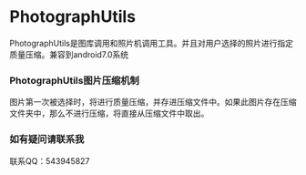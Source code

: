 # PhotographUtils
PhotographUtils是图库调用和照片机调用工具。并且对用户选择的照片进行指定质量压缩。兼容到android7.0系统
### PhotographUtils图片压缩机制
图片第一次被选择时，将进行质量压缩，并存进压缩文件中。如果此图片存在压缩文件夹中，那么不进行压缩，将直接从压缩文件中取出。
### 如有疑问请联系我
联系QQ：543945827
